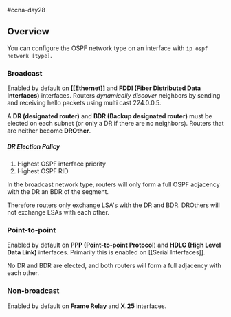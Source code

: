 #ccna-day28

## Overview
You can configure the OSPF network type on an interface with `ip ospf network [type]`. 

### Broadcast
Enabled by default on **[[Ethernet]]** and **FDDI (Fiber Distributed Data Interfaces)** interfaces.
Routers *dynamically discover* neighbors by sending and receiving hello packets using multi cast 224.0.0.5.

A **DR (designated router)** and **BDR (Backup designated router)** must be elected on each subnet (or only a DR if there are no neighbors).
Routers that are neither become **DROther**.

##### DR Election Policy
1) Highest OSPF interface priority
2) Highest OSPF RID

In the broadcast network type, routers will only form a full OSPF adjacency with the DR an BDR of the segment.

Therefore routers only exchange LSA's with the DR and BDR. DROthers will not exchange LSAs with each other.

### Point-to-point
Enabled by default on **PPP (Point-to-point Protocol**) and **HDLC (High Level Data Link)** interfaces. Primarily this is enabled on [[Serial Interfaces]].

No DR and BDR are elected, and both routers will form a full adjacency with each other.
### Non-broadcast
Enabled by default on **Frame Relay** and **X.25** interfaces.